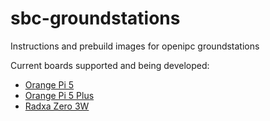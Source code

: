 # sbc-groundstations
Instructions and prebuild images for openipc groundstations

Current boards supported and being developed:
* [Orange Pi 5 ](https://github.com/OpenIPC/sbc-groundstations/releases/tag/orangepi5-v1.2.0)
* [Orange Pi 5 Plus](https://github.com/OpenIPC/sbc-groundstations/releases/tag/orangepi5plus-v1.2.0)
* [Radxa Zero 3W](https://github.com/OpenIPC/sbc-groundstations/releases/tag/zero3w-v1.4.0)
